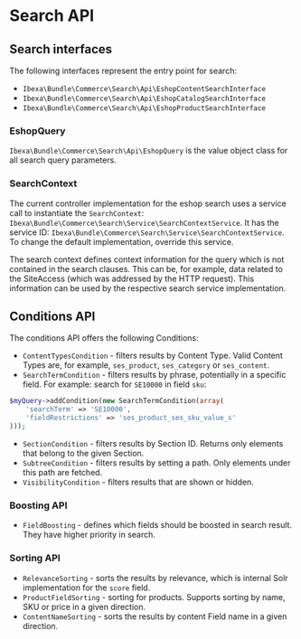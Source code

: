 # Search API

## Search interfaces

The following interfaces represent the entry point for search:

- `Ibexa\Bundle\Commerce\Search\Api\EshopContentSearchInterface`
- `Ibexa\Bundle\Commerce\Search\Api\EshopCatalogSearchInterface`
- `Ibexa\Bundle\Commerce\Search\Api\EshopProductSearchInterface`

### EshopQuery

`Ibexa\Bundle\Commerce\Search\Api\EshopQuery` is the value object class for all search query parameters.

### SearchContext

The current controller implementation for the eshop search uses a service call to instantiate the `SearchContext`: `Ibexa\Bundle\Commerce\Search\Service\SearchContextService`.
It has the service ID: `Ibexa\Bundle\Commerce\Search\Service\SearchContextService`.
To change the default implementation, override this service.

The search context defines context information for the query which is not contained in the search clauses.
This can be, for example, data related to the SiteAccess (which was addressed by the HTTP request).
This information can be used by the respective search service implementation.

## Conditions API

The conditions API offers the following Conditions:

- `ContentTypesCondition` - filters results by Content Type. Valid Content Types are, for example, `ses_product`, `ses_category` or `ses_content`.
- `SearchTermCondition` - filters results by phrase, potentially in a specific field. For example: search for `SE10000` in field `sku`:

``` php
$myQuery->addCondition(new SearchTermCondition(array(
    'searchTerm' => 'SE10000',
    'fieldRestrictions' => 'ses_product_ses_sku_value_s'
)));
```

- `SectionCondition` - filters results by Section ID. Returns only elements that belong to the given Section.
- `SubtreeCondition` - filters results by setting a path. Only elements under this path are fetched.
- `VisibilityCondition` - filters results that are shown or hidden.

### Boosting API

- `FieldBoosting` - defines which fields should be boosted in search result. They have higher priority in search.

### Sorting API

- `RelevanceSorting` - sorts the results by relevance, which is internal Solr implementation for the `score` field.
- `ProductFieldSorting` - sorting for products. Supports sorting by name, SKU or price in a given direction.
- `ContentNameSorting` - sorts the results by content Field name in a given direction.
